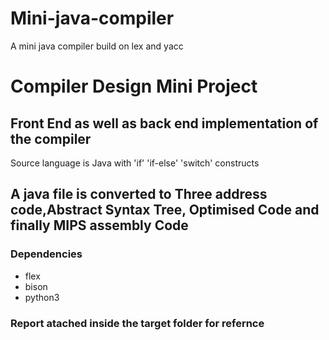 # Mini-java-compiler
A mini java compiler build on lex and yacc
<h1>Compiler Design Mini Project</h1>
<h2>Front End as well as back end implementation of the compiler</h2>
<p>Source language is Java with 'if' 'if-else' 'switch' constructs</p>
<h2>A java file is converted to Three address code,Abstract Syntax Tree, Optimised Code and finally MIPS assembly Code</h2>
<h3>Dependencies</h3>
<ul>
  <li>flex</li>
  <li>bison</li>
  <li>python3</li>
</ul>

<h3>Report atached inside the target folder for refernce</h3>
